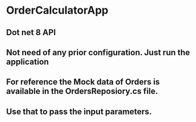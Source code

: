 # OrderCalculatorApp

## Dot net 8 API

## Not need of any prior configuration. Just run the application

## For reference the Mock data of Orders is available in the OrdersReposiory.cs file.
## Use that to pass the input parameters.
